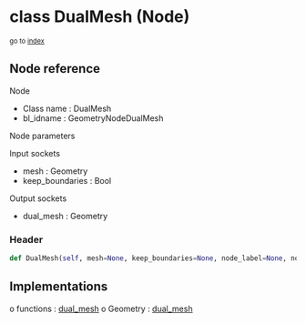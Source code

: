 # class DualMesh (Node)

<sub>go to [index](/docs/index.md)</sub>

## Node reference

Node
 - Class name : DualMesh
 - bl_idname : GeometryNodeDualMesh

Node parameters

Input sockets
 - mesh : Geometry
 - keep_boundaries : Bool

Output sockets
 - dual_mesh : Geometry

### Header

``` python
def DualMesh(self, mesh=None, keep_boundaries=None, node_label=None, node_color=None):
```

## Implementations

o functions : [dual_mesh](/docs/GeoNodes_classes/GLOBAL.md#dual_mesh)
o Geometry : [dual_mesh](/docs/GeoNodes_classes/Geometry.md#dual_mesh)


